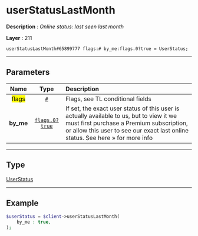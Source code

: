 # userStatusLastMonth

**Description** : *Online status: last seen last month*

**Layer** : 211

```tl
userStatusLastMonth#65899777 flags:# by_me:flags.0?true = UserStatus;
```

---

## Parameters

| Name | Type | Description |
| :---: | :---: | :--- |
| <mark>flags</mark> | [`#`](type/#) | Flags, see TL conditional fields |
| **by_me** | [`flags.0?true`](type/true) | If set, the exact user status of this user is actually available to us, but to view it we must first purchase a Premium subscription, or allow this user to see our exact last online status. See here » for more info |

---

## Type

[UserStatus](type/UserStatus)

---

## Example

```php
$userStatus = $client->userStatusLastMonth(
	by_me : true,
);
```